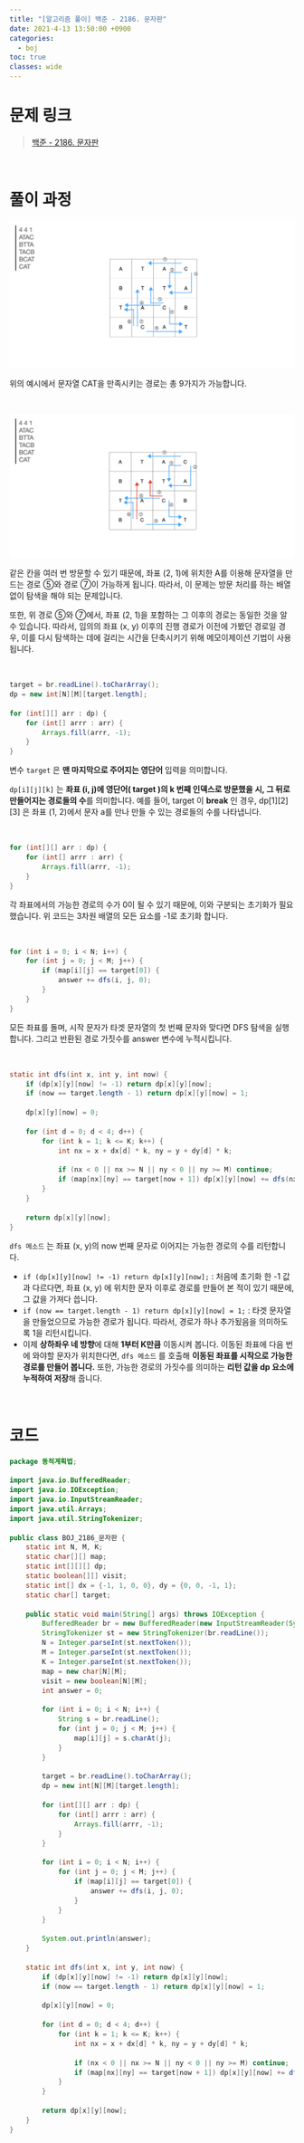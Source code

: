 ```yaml
---
title: "[알고리즘 풀이] 백준 - 2186. 문자판"
date: 2021-4-13 13:50:00 +0900
categories:
  - boj
toc: true
classes: wide
---
```


# 문제 링크

> [백준 - 2186. 문자판](https://www.acmicpc.net/problem/2186)

<br>

# 풀이 과정

![/assets/images/백준_2186_문자판-1.png](/assets/images/백준_2186_문자판-1.png)

위의 예시에서 문자열 CAT을 만족시키는 경로는 총 9가지가 가능합니다.

<br>

![/assets/images/백준_2186_문자판-2.png](/assets/images/백준_2186_문자판-2.png)

같은 칸을 여러 번 방문할 수 있기 때문에, 좌표 (2, 1)에 위치한 A를 이용해 문자열을 만드는 경로 ⑤와 경로 ⑦이 가능하게 됩니다. 따라서, 이 문제는 방문 처리를 하는 배열 없이 탐색을 해야 되는 문제입니다.

또한, 위 경로 ⑤와 ⑦에서, 좌표 (2, 1)을 포함하는 그 이후의 경로는 동일한 것을 알 수 있습니다. 따라서, 임의의 좌표 (x, y) 이후의 진행 경로가 이전에 가봤던 경로일 경우, 이를 다시 탐색하는 데에 걸리는 시간을 단축시키기 위해 메모이제이션 기법이 사용됩니다.

<br>

```java
target = br.readLine().toCharArray();
dp = new int[N][M][target.length];

for (int[][] arr : dp) {
    for (int[] arrr : arr) {
        Arrays.fill(arrr, -1);
    }
}
```

변수 `target` 은 **맨 마지막으로 주어지는 영단어** 입력을 의미합니다.

`dp[i][j][k]` 는 **좌표 (i, j)에 영단어( target )의 k 번째 인덱스로 방문했을 시, 그 뒤로 만들어지는 경로들의 수**를 의미합니다. 예를 들어, target 이 **break** 인 경우, dp[1][2][3] 은 좌표 (1, 2)에서 문자 a를 만나 만들 수 있는 경로들의 수를 나타냅니다.

<br>

```java
for (int[][] arr : dp) {
    for (int[] arrr : arr) {
        Arrays.fill(arrr, -1);
    }
}
```

각 좌표에서의 가능한 경로의 수가 0이 될 수 있기 때문에, 이와 구분되는 초기화가 필요했습니다. 위 코드는 3차원 배열의 모든 요소를 -1로 초기화 합니다.

<br>

```java
for (int i = 0; i < N; i++) {
    for (int j = 0; j < M; j++) {
        if (map[i][j] == target[0]) {
            answer += dfs(i, j, 0);
        }
    }
}
```

모든 좌표를 돌며, 시작 문자가 타겟 문자열의 첫 번째 문자와 맞다면 DFS 탐색을 실행합니다. 그리고 반환된 경로 가짓수를 answer 변수에 누적시킵니다.

<br>

```java
static int dfs(int x, int y, int now) {
    if (dp[x][y][now] != -1) return dp[x][y][now];
    if (now == target.length - 1) return dp[x][y][now] = 1;

    dp[x][y][now] = 0;

    for (int d = 0; d < 4; d++) {
        for (int k = 1; k <= K; k++) {
            int nx = x + dx[d] * k, ny = y + dy[d] * k;

            if (nx < 0 || nx >= N || ny < 0 || ny >= M) continue;
            if (map[nx][ny] == target[now + 1]) dp[x][y][now] += dfs(nx, ny, now + 1);
        }
    }

    return dp[x][y][now];
}
```

`dfs 메소드` 는 좌표 (x, y)의 now 번째 문자로 이어지는 가능한 경로의 수를 리턴합니다.

- `if (dp[x][y][now] != -1) return dp[x][y][now];` : 처음에 초기화 한 -1 값과 다르다면, 좌표 (x, y) 에 위치한 문자 이후로 경로를 만들어 본 적이 있기 때문에, 그 값을 가져다 씁니다.
- `if (now == target.length - 1) return dp[x][y][now] = 1;` : 타겟 문자열을 만들었으므로 가능한 경로가 됩니다. 따라서, 경로가 하나 추가됬음을 의미하도록 1을 리턴시킵니다.
- 이제 **상하좌우 네 방향**에 대해 **1부터 K만큼** 이동시켜 봅니다. 이동된 좌표에 다음 번에 와야할 문자가 위치한다면, `dfs 메소드` 를 호출해 **이동된 좌표를 시작으로 가능한 경로를 만들어 봅니다.** 또한, 가능한 경로의 가짓수를 의미하는 **리턴 값을 dp 요소에 누적하여 저장**해 줍니다.

<br>

# 코드

```java
package 동적계획법;

import java.io.BufferedReader;
import java.io.IOException;
import java.io.InputStreamReader;
import java.util.Arrays;
import java.util.StringTokenizer;

public class BOJ_2186_문자판 {
    static int N, M, K;
    static char[][] map;
    static int[][][] dp;
    static boolean[][] visit;
    static int[] dx = {-1, 1, 0, 0}, dy = {0, 0, -1, 1};
    static char[] target;

    public static void main(String[] args) throws IOException {
        BufferedReader br = new BufferedReader(new InputStreamReader(System.in));
        StringTokenizer st = new StringTokenizer(br.readLine());
        N = Integer.parseInt(st.nextToken());
        M = Integer.parseInt(st.nextToken());
        K = Integer.parseInt(st.nextToken());
        map = new char[N][M];
        visit = new boolean[N][M];
        int answer = 0;

        for (int i = 0; i < N; i++) {
            String s = br.readLine();
            for (int j = 0; j < M; j++) {
                map[i][j] = s.charAt(j);
            }
        }

        target = br.readLine().toCharArray();
        dp = new int[N][M][target.length];

        for (int[][] arr : dp) {
            for (int[] arrr : arr) {
                Arrays.fill(arrr, -1);
            }
        }

        for (int i = 0; i < N; i++) {
            for (int j = 0; j < M; j++) {
                if (map[i][j] == target[0]) {
                    answer += dfs(i, j, 0);
                }
            }
        }

        System.out.println(answer);
    }

    static int dfs(int x, int y, int now) {
        if (dp[x][y][now] != -1) return dp[x][y][now];
        if (now == target.length - 1) return dp[x][y][now] = 1;

        dp[x][y][now] = 0;

        for (int d = 0; d < 4; d++) {
            for (int k = 1; k <= K; k++) {
                int nx = x + dx[d] * k, ny = y + dy[d] * k;

                if (nx < 0 || nx >= N || ny < 0 || ny >= M) continue;
                if (map[nx][ny] == target[now + 1]) dp[x][y][now] += dfs(nx, ny, now + 1);
            }
        }

        return dp[x][y][now];
    }
}
```
